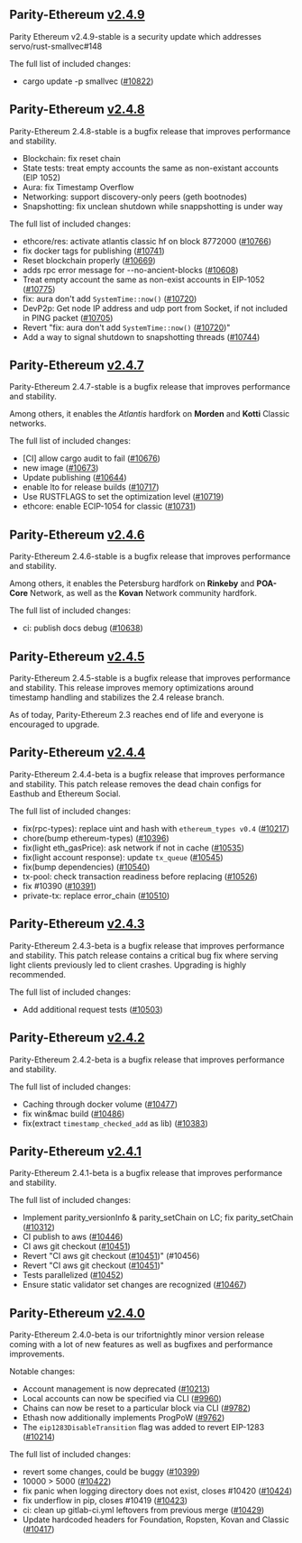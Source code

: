 ## Parity-Ethereum [v2.4.9](https://github.com/openethereum/openethereum/releases/tag/v2.4.9)

Parity Ethereum v2.4.9-stable is a security update which addresses servo/rust-smallvec#148

The full list of included changes:

* cargo update -p smallvec ([#10822](https://github.com/openethereum/openethereum/pull/10822))

## Parity-Ethereum [v2.4.8](https://github.com/openethereum/openethereum/releases/tag/v2.4.8)

Parity-Ethereum 2.4.8-stable is a bugfix release that improves performance and stability.

* Blockchain: fix reset chain
* State tests: treat empty accounts the same as non-existant accounts (EIP 1052)
* Aura: fix Timestamp Overflow
* Networking: support discovery-only peers (geth bootnodes)
* Snapshotting: fix unclean shutdown while snappshotting is under way

The full list of included changes:

* ethcore/res: activate atlantis classic hf on block 8772000 ([#10766](https://github.com/openethereum/openethereum/pull/10766))
* fix docker tags for publishing ([#10741](https://github.com/openethereum/openethereum/pull/10741))
* Reset blockchain properly ([#10669](https://github.com/openethereum/openethereum/pull/10669))
* adds rpc error message for --no-ancient-blocks ([#10608](https://github.com/openethereum/openethereum/pull/10608))
* Treat empty account the same as non-exist accounts in EIP-1052 ([#10775](https://github.com/openethereum/openethereum/pull/10775))
* fix: aura don't add `SystemTime::now()` ([#10720](https://github.com/openethereum/openethereum/pull/10720))
* DevP2p: Get node IP address and udp port from Socket, if not included in PING packet ([#10705](https://github.com/openethereum/openethereum/pull/10705))
* Revert "fix: aura don't add `SystemTime::now()` ([#10720](https://github.com/openethereum/openethereum/pull/10720))"
* Add a way to signal shutdown to snapshotting threads ([#10744](https://github.com/openethereum/openethereum/pull/10744))

## Parity-Ethereum [v2.4.7](https://github.com/openethereum/openethereum/releases/tag/v2.4.7)

Parity-Ethereum 2.4.7-stable is a bugfix release that improves performance and stability.

Among others, it enables the _Atlantis_ hardfork on **Morden** and **Kotti** Classic networks.

The full list of included changes:

* [CI] allow cargo audit to fail ([#10676](https://github.com/openethereum/openethereum/pull/10676))
* new image ([#10673](https://github.com/openethereum/openethereum/pull/10673))
* Update publishing ([#10644](https://github.com/openethereum/openethereum/pull/10644))
* enable lto for release builds ([#10717](https://github.com/openethereum/openethereum/pull/10717))
* Use RUSTFLAGS to set the optimization level ([#10719](https://github.com/openethereum/openethereum/pull/10719))
* ethcore: enable ECIP-1054 for classic ([#10731](https://github.com/openethereum/openethereum/pull/10731))

## Parity-Ethereum [v2.4.6](https://github.com/openethereum/openethereum/releases/tag/v2.4.6)

Parity-Ethereum 2.4.6-stable is a bugfix release that improves performance and stability.

Among others, it enables the Petersburg hardfork on **Rinkeby** and **POA-Core** Network, as well as the **Kovan** Network community hardfork.

The full list of included changes:

* ci: publish docs debug ([#10638](https://github.com/openethereum/openethereum/pull/10638))

## Parity-Ethereum [v2.4.5](https://github.com/openethereum/openethereum/releases/tag/v2.4.5)

Parity-Ethereum 2.4.5-stable is a bugfix release that improves performance and stability. This release improves memory optimizations around timestamp handling and stabilizes the 2.4 release branch.

As of today, Parity-Ethereum 2.3 reaches end of life and everyone is encouraged to upgrade.

## Parity-Ethereum [v2.4.4](https://github.com/openethereum/openethereum/releases/tag/v2.4.4)

Parity-Ethereum 2.4.4-beta is a bugfix release that improves performance and stability. This patch release removes the dead chain configs for Easthub and Ethereum Social.

The full list of included changes:

* fix(rpc-types): replace uint and hash with `ethereum_types v0.4` ([#10217](https://github.com/openethereum/openethereum/pull/10217))
* chore(bump ethereum-types) ([#10396](https://github.com/openethereum/openethereum/pull/10396))
* fix(light eth_gasPrice): ask network if not in cache ([#10535](https://github.com/openethereum/openethereum/pull/10535))
* fix(light account response): update `tx_queue` ([#10545](https://github.com/openethereum/openethereum/pull/10545))
* fix(bump dependencies) ([#10540](https://github.com/openethereum/openethereum/pull/10540))
* tx-pool: check transaction readiness before replacing ([#10526](https://github.com/openethereum/openethereum/pull/10526))
* fix #10390 ([#10391](https://github.com/openethereum/openethereum/pull/10391))
* private-tx: replace error_chain ([#10510](https://github.com/openethereum/openethereum/pull/10510))

## Parity-Ethereum [v2.4.3](https://github.com/openethereum/openethereum/releases/tag/v2.4.3)

Parity-Ethereum 2.4.3-beta is a bugfix release that improves performance and stability. This patch release contains a critical bug fix where serving light clients previously led to client crashes. Upgrading is highly recommended.

The full list of included changes:

* Add additional request tests ([#10503](https://github.com/openethereum/openethereum/pull/10503))

## Parity-Ethereum [v2.4.2](https://github.com/openethereum/openethereum/releases/tag/v2.4.2)

Parity-Ethereum 2.4.2-beta is a bugfix release that improves performance and stability.

The full list of included changes:

* Сaching through docker volume ([#10477](https://github.com/openethereum/openethereum/pull/10477))
* fix win&mac build ([#10486](https://github.com/openethereum/openethereum/pull/10486))
* fix(extract `timestamp_checked_add` as lib) ([#10383](https://github.com/openethereum/openethereum/pull/10383))

## Parity-Ethereum [v2.4.1](https://github.com/openethereum/openethereum/releases/tag/v2.4.1)

Parity-Ethereum 2.4.1-beta is a bugfix release that improves performance and stability.

The full list of included changes:

* Implement parity_versionInfo & parity_setChain on LC; fix parity_setChain ([#10312](https://github.com/openethereum/openethereum/pull/10312))
* CI publish to aws ([#10446](https://github.com/openethereum/openethereum/pull/10446))
* CI aws git checkout ([#10451](https://github.com/openethereum/openethereum/pull/10451))
* Revert "CI aws git checkout ([#10451](https://github.com/openethereum/openethereum/pull/10451))" (#10456)
* Revert "CI aws git checkout ([#10451](https://github.com/openethereum/openethereum/pull/10451))"
* Tests parallelized ([#10452](https://github.com/openethereum/openethereum/pull/10452))
* Ensure static validator set changes are recognized ([#10467](https://github.com/openethereum/openethereum/pull/10467))

## Parity-Ethereum [v2.4.0](https://github.com/openethereum/openethereum/releases/tag/v2.4.0)

Parity-Ethereum 2.4.0-beta is our trifortnightly minor version release coming with a lot of new features as well as bugfixes and performance improvements.

Notable changes:
- Account management is now deprecated ([#10213](https://github.com/openethereum/openethereum/pull/10213))
- Local accounts can now be specified via CLI ([#9960](https://github.com/openethereum/openethereum/pull/9960))
- Chains can now be reset to a particular block via CLI ([#9782](https://github.com/openethereum/openethereum/pull/9782))
- Ethash now additionally implements ProgPoW ([#9762](https://github.com/openethereum/openethereum/pull/9762)) 
- The `eip1283DisableTransition` flag was added to revert EIP-1283 ([#10214](https://github.com/openethereum/openethereum/pull/10214))

The full list of included changes:

* revert some changes, could be buggy ([#10399](https://github.com/openethereum/openethereum/pull/10399))
* 10000 > 5000 ([#10422](https://github.com/openethereum/openethereum/pull/10422))
* fix panic when logging directory does not exist, closes #10420 ([#10424](https://github.com/openethereum/openethereum/pull/10424))
* fix underflow in pip, closes #10419 ([#10423](https://github.com/openethereum/openethereum/pull/10423))
* ci: clean up gitlab-ci.yml leftovers from previous merge ([#10429](https://github.com/openethereum/openethereum/pull/10429))
* Update hardcoded headers for Foundation, Ropsten, Kovan and Classic ([#10417](https://github.com/openethereum/openethereum/pull/10417))

